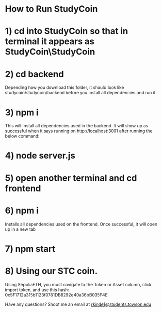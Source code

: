 # How to Run StudyCoin

# 1) cd into StudyCoin so that in terminal it appears as StudyCoin\StudyCoin
# 2) cd backend
Depending how you download this folder, it should look like studycoin/studycoin/backend before you install all dependencies and run it.
# 3) npm i
This will install all dependencies used in the backend. It will show up as successful when it says running on http://localhost:3001 after running the below command:
# 4) node server.js

# 5) open another terminal and cd frontend
# 6) npm i
Installs all dependencies used on the frontend. Once successful, it will open up in a new tab
# 7) npm start

# 8) Using our STC coin. 

Using SepoliaETH, you must navigate to the Token or Asset column, click import token, and use this hash: 0x5F1712a315b1123f0781DB8292e40a36bB035F4E

Have any questions? Shoot me an email at rkinde1@students.towson.edu
